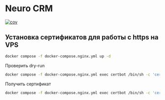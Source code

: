 # Neuro CRM

[![cov](https://SergeyDubovitsky.github.io/neuro_crm/badges/coverage.svg)](https://github.com/SergeyDubovitsky/neuro_crm/actions)

## Установка сертификатов для работы с https на VPS

```bash
docker compose -f docker-compose.nginx.yml up -d
```
Проверить dry-run
```bash
docker compose -f docker-compose.nginx.yml exec certbot /bin/sh -c 'certbot certonly --verbose --webroot --webroot-path /var/www/certbot/ --dry-run -d "$DOMAIN"'
```
Получить сертификат
```bash
docker compose -f docker-compose.nginx.yml exec certbot /bin/sh -c 'certbot certonly --webroot --webroot-path /var/www/certbot/ -d "$DOMAIN"'
```
